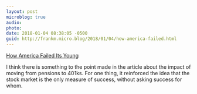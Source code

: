 ```yaml
---
layout: post
microblog: true
audio: 
photo: 
date: 2018-01-04 08:38:05 -0500
guid: http://frankm.micro.blog/2018/01/04/how-america-failed.html
---
```

 [How America Failed Its Young](https://eand.co/how-america-failed-its-young-fbf40c349825?source=userActivityShare-98c3dd18be2-1515072860)

I think there is something to the point made in the article about the impact of moving from pensions to 401ks. For one thing, it reinforced the idea that the stock market is the only measure of success, without asking success for whom. 
